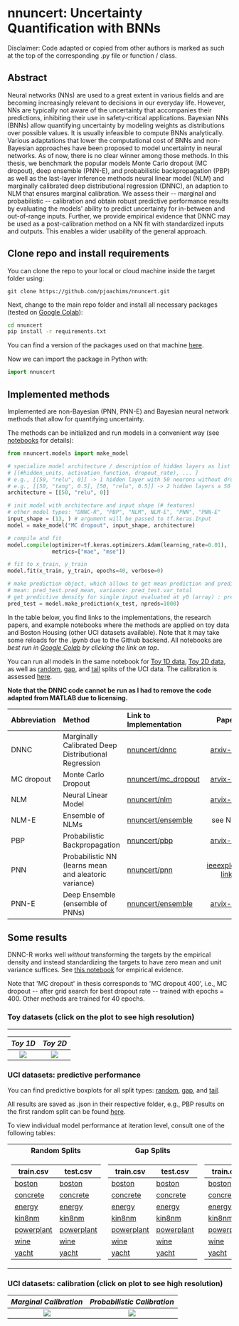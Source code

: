 # nnuncert: Uncertainty Quantification with BNNs
Disclaimer: Code adapted or copied from other authors is marked as such at the top of the corresponding .py file or function / class.

## Abstract
Neural networks (NNs) are used to a great extent in various fields and are becoming increasingly relevant to decisions in our everyday life.
However, NNs are typically not aware of the uncertainty that accompanies their predictions, inhibiting their use in safety-critical applications.
Bayesian NNs (BNNs) allow quantifying uncertainty by modeling weights as distributions over possible values.
It is usually infeasible to compute BNNs analytically.
Various adaptations that lower the computational cost of BNNs and non-Bayesian approaches have been proposed to model uncertainty in neural networks.
As of now, there is no clear winner among those methods.
In this thesis, we benchmark the popular models Monte Carlo dropout (MC dropout), deep ensemble (PNN-E), and probabilistic backpropagation (PBP) as well as the last-layer inference methods neural linear model (NLM) and marginally calibrated deep distributional regression (DNNC), an adaption to NLM that ensures marginal calibration.
We assess their -- marginal and probabilistic -- calibration and obtain robust predictive performance results by evaluating the models' ability to predict uncertainty for in-between and out-of-range inputs.
Further, we provide empirical evidence that DNNC may be used as a post-calibration method on a NN fit with standardized inputs and outputs. This enables a wider usability of the general approach.

## Clone repo and install requirements
You can clone the repo to your local or cloud machine inside the target folder using:
```
git clone https://github.com/pjoachims/nnuncert.git
```

Next, change to the main repo folder and install all necessary packages (tested on [Google Colab](https://colab.research.google.com/)):
```bash
cd nnuncert
pip install -r requirements.txt
```
You can find a version of the packages used on that machine [here](colab_packaging.txt).

Now we can import the package in Python with:
```python
import nnuncert
```

## Implemented methods
Implemented are non-Bayesian (PNN, PNN-E) and Bayesian neural network methods that allow for quantifying uncertainty.

The methods can be initialized and run models in a convenient way (see [notebooks](notebooks) for details):
```python
from nnuncert.models import make_model

# specialize model architecture / description of hidden layers as list of tuples of 3
# [(#hidden_units, activation_function, dropout_rate), ... ]
# e.g., [[50, "relu", 0]] -> 1 hidden layer with 50 neurons without dropout
# e.g., [[50, "tang", 0.5], [50, "relu", 0.5]] -> 2 hidden layers a 50 neurons without 50% dropout with tanh / ReLU act. func
architecture = [[50, "relu", 0]]

# init model with architecture and input shape (# features)
# other model types: "DNNC-R", "PBP", "NLM", NLM-E", "PNN", "PNN-E"
input_shape = (13, ) # argument will be passed to tf.keras.Input
model = make_model("MC dropout", input_shape, architecture)

# compile and fit
model.compile(optimizer=tf.keras.optimizers.Adam(learning_rate=0.01),
              metrics=["mae", "mse"])

# fit to x_train, y_train
model.fit(x_train, y_train, epochs=40, verbose=0)

# make prediction object, which allows to get mean prediction and predictive variance
# mean: pred_test.pred_mean, variance: pred_test.var_total
# get predictive density for single input evaluated at y0 (array) : pred_test.pdfi(i=1, y0)
pred_test = model.make_prediction(x_test, npreds=1000)
```
In the table below, you find links to the implementations, the research papers, and example notebooks where the methods are applied on toy data and Boston Housing (other UCI datasets available). Note that it may take some reloads for the .ipynb due to the Github backend. All notebooks are *best run in [Google Colab](https://colab.research.google.com/) by clicking the link on top*.

You can run all models in the same notebook for [Toy 1D data](notebooks/0_toy_1d.ipynb), [Toy 2D data](notebooks/0_toy_2d.ipynb), as well as [random](notebooks/0_uci_random.ipynb), [gap](notebooks/0_uci_gap.ipynb), and [tail](notebooks/0_uci_tail.ipynb) splits of the UCI data. The calibration is assessed [here](notebooks/0_uci_calibration.ipynb).

**Note that the DNNC code cannot be run as I had to remove the code adapted from MATLAB due to licensing.**

Abbreviation | Method | Link to Implementation | Paper | Toy | Uci
--- | :-- | :-- | :-: | :-: | :-:
DNNC | Marginally Calibrated Deep Distributional Regression | [nnuncert/dnnc](nnuncert/models/dnnc) | [arxiv-link](https://arxiv.org/abs/1908.09482) | [toy.ipynb](notebooks/DNNC_toy.ipynb) | [uci.ipynb](notebooks/DNNC_uci.ipynb)
MC dropout | Monte Carlo Dropout | [nnuncert/mc_dropout](nnuncert/models/mc_dropout.py) | [arvix-link](https://arxiv.org/abs/1703.04977) | [toy.ipynb](notebooks/MC_dropout_toy.ipynb) | [uci.ipynb](notebooks/MC_dropout_uci.ipynb)
NLM | Neural Linear Model | [nnuncert/nlm](nnuncert/models/nlm.py) | [arvix-link](https://arxiv.org/abs/1912.06760) | [toy.ipynb](notebooks/NLM_toy.ipynb) | [uci.ipynb](notebooks/NLM_uci.ipynb)
NLM-E | Ensemble of NLMs | [nnuncert/ensemble](nnuncert/models/ensemble.py) | see NLM | [toy.ipynb](notebooks/NLM-E_toy.ipynb) | [uci.ipynb](notebooks/NLM-E_uci.ipynb)
PBP | Probabilistic Backpropagation | [nnuncert/pbp](nnuncert/models/pbp) | [arvix-link](https://arxiv.org/abs/1502.05336) | [toy.ipynb](notebooks/PBP_toy.ipynb) | [uci.ipynb](notebooks/PBP_uci.ipynb)
PNN | Probabilistic NN (learns mean and aleatoric variance)| [nnuncert/pnn](nnuncert/models/pnn.py) | [ieeexplore-link](https://ieeexplore.ieee.org/document/374138) | [toy.ipynb](notebooks/PNN_toy.ipynb) | [uci.ipynb](notebooks/PNN_uci.ipynb)
PNN-E | Deep Ensemble (ensemble of PNNs) | [nnuncert/ensemble](nnuncert/models/ensemble.py) | [arvix-link](https://arxiv.org/abs/1612.01474) | [toy.ipynb](notebooks/PNN-E_toy.ipynb) | [uci.ipynb](notebooks/PNN-E_uci.ipynb)

[Colab_DNNC_uci]: https://colab.research.google.com/github/nnuncert/nnuncert/blob/main/notebooks/DNNC_uci.ipynb
[Colab_MC dropout_uci]: https://colab.research.google.com/github/nnuncert/nnuncert/blob/main/notebooks/MC_dropout_uci.ipynb
[Colab_NLM_uci]: https://colab.research.google.com/github/nnuncert/nnuncert/blob/main/notebooks/NLM_uci.ipynb
[Colab_NLM-E_uci]: https://colab.research.google.com/github/nnuncert/nnuncert/blob/main/notebooks/NLM-E_uci.ipynb
[Colab_PBP_uci]: https://colab.research.google.com/github/nnuncert/nnuncert/blob/main/notebooks/PBP_uci.ipynb
[Colab_PNN_uci]: https://colab.research.google.com/github/nnuncert/nnuncert/blob/main/notebooks/PNN_uci.ipynb
[Colab_PNN-E_uci]: https://colab.research.google.com/github/nnuncert/nnuncert/blob/main/notebooks/PNN-E_uci.ipynb

[Colab_DNNC_toy]: https://colab.research.google.com/github/nnuncert/nnuncert/blob/main/notebooks/DNNC_toy.ipynb
[Colab_MC dropout_toy]: https://colab.research.google.com/github/nnuncert/nnuncert/blob/main/notebooks/MC_dropout_toy.ipynb
[Colab_NLM_toy]: https://colab.research.google.com/github/nnuncert/nnuncert/blob/main/notebooks/NLM_toy.ipynb
[Colab_NLM-E_toy]: https://colab.research.google.com/github/nnuncert/nnuncert/blob/main/notebooks/NLM-E_toy.ipynb
[Colab_PBP_toy]: https://colab.research.google.com/github/nnuncert/nnuncert/blob/main/notebooks/PBP_toy.ipynb
[Colab_PNN_toy]: https://colab.research.google.com/github/nnuncert/nnuncert/blob/main/notebooks/PNN_toy.ipynb
[Colab_PNN-E_toy]: https://colab.research.google.com/github/nnuncert/nnuncert/blob/main/notebooks/PNN-E_toy.ipynb

## Some results
DNNC-R works well *without* transforming the targets by the empirical density and instead standardizing the targets to have zero mean and unit variance suffices. See [this notebook](notebooks/0_DNNC_standard_fit.ipynb) for empirical evidence.

Note that 'MC dropout' in thesis corresponds to 'MC dropout 400', i.e., MC dropout -- after grid search for best dropout rate -- trained with epochs = 400.
Other methods are trained for 40 epochs.

### Toy datasets (click on the plot to see high resolution)
--------

| *Toy 1D* | *Toy 2D* |
| :--: | :--: |
| ![](results/toy/toy1d.png) | ![](results/toy/toy2d.png) |

### UCI datasets: predictive performance
You can find predictive boxplots for all split types: [random](results/uci/random/README.md), [gap](results/uci/gap/README.md), and [tail](results/uci/tail/README.md).

All results are saved as .json in their respective folder, e.g., PBP results on the first random split can be found [here](results/uci/random/boston/PBP/0/scores.json).  

To view individual model performance at iteration level, consult one of the following tables:

<table>
<tr><th> Random Splits </th><th> Gap Splits  </th><th> Tail Splits </th></tr>  
<tr><td>

train.csv | test.csv
--- | ---
[boston](results/uci/random/boston_train.csv) | [boston](results/uci/random/boston_test.csv)
[concrete](results/uci/random/concrete_train.csv) | [concrete](results/uci/random/concrete_test.csv)
[energy](results/uci/random/energy_train.csv) | [energy](results/uci/random/energy_test.csv)
[kin8nm](results/uci/random/kin8nm_train.csv) | [kin8nm](results/uci/random/kin8nm_test.csv)
[powerplant](results/uci/random/powerplant_train.csv) | [powerplant](results/uci/random/powerplant_test.csv)
[wine](results/uci/random/wine_train.csv) | [wine](results/uci/random/wine_test.csv)
[yacht](results/uci/random/yacht_train.csv) | [yacht](results/uci/random/yacht_test.csv)

</td><td>

train.csv | test.csv
--- | ---
[boston](results/uci/gap/boston_train.csv) | [boston](results/uci/gap/boston_test.csv)
[concrete](results/uci/gap/concrete_train.csv) | [concrete](results/uci/gap/concrete_test.csv)
[energy](results/uci/gap/energy_train.csv) | [energy](results/uci/gap/energy_test.csv)
[kin8nm](results/uci/gap/kin8nm_train.csv) | [kin8nm](results/uci/gap/kin8nm_test.csv)
[powerplant](results/uci/gap/powerplant_train.csv) | [powerplant](results/uci/gap/powerplant_test.csv)
[wine](results/uci/gap/wine_train.csv) | [wine](results/uci/gap/wine_test.csv)
[yacht](results/uci/gap/yacht_train.csv) | [yacht](results/uci/gap/yacht_test.csv)

</td><td>

train.csv | test.csv
--- | ---
[boston](results/uci/tail/boston_train.csv) | [boston](results/uci/tail/boston_test.csv)
[concrete](results/uci/tail/concrete_train.csv) | [concrete](results/uci/tail/concrete_test.csv)
[energy](results/uci/tail/energy_train.csv) | [energy](results/uci/tail/energy_test.csv)
[kin8nm](results/uci/tail/kin8nm_train.csv) | [kin8nm](results/uci/tail/kin8nm_test.csv)
[powerplant](results/uci/tail/powerplant_train.csv) | [powerplant](results/uci/tail/powerplant_test.csv)
[wine](results/uci/tail/wine_train.csv) | [wine](results/uci/tail/wine_test.csv)
[yacht](results/uci/tail/yacht_train.csv) | [yacht](results/uci/tail/yacht_test.csv)

</td></tr>
</table>

### UCI datasets: calibration (click on plot to see high resolution)
| *Marginal Calibration* | *Probabilistic Calibration* |
| :--: | :--: |
| ![](results/uci/calibration/calibration_marginal.png) | ![](results/uci/calibration/calibration_probabilistic.png) |
